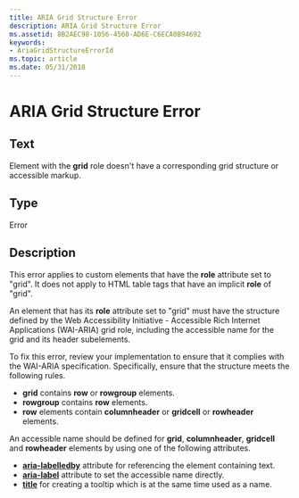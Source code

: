 ```yaml
---
title: ARIA Grid Structure Error
description: ARIA Grid Structure Error
ms.assetid: 8B2AEC98-1056-4560-AD6E-C6ECA0B94692
keywords:
- AriaGridStructureErrorId
ms.topic: article
ms.date: 05/31/2018
---
```


# ARIA Grid Structure Error

## Text

Element with the **grid** role doesn't have a corresponding grid structure or accessible markup.

## Type

Error

## Description

This error applies to custom elements that have the **role** attribute set to "grid". It does not apply to HTML table tags that have an implicit **role** of "grid".

An element that has its **role** attribute set to "grid" must have the structure defined by the Web Accessibility Initiative - Accessible Rich Internet Applications (WAI-ARIA) grid role, including the accessible name for the grid and its header subelements.

To fix this error, review your implementation to ensure that it complies with the WAI-ARIA specification. Specifically, ensure that the structure meets the following rules.

-   **grid** contains **row** or **rowgroup** elements.
-   **rowgroup** contains **row** elements.
-   **row** elements contain **columnheader** or **gridcell** or **rowheader** elements.

An accessible name should be defined for **grid**, **columnheader**, **gridcell** and **rowheader** elements by using one of the following attributes.

-   [**aria-labelledby**](https://developer.mozilla.org/docs/Web/Accessibility/ARIA) attribute for referencing the element containing text.
-   [**aria-label**](https://developer.mozilla.org/docs/Web/Accessibility/ARIA) attribute to set the accessible name directly.
-   [**title**](https://developer.mozilla.org/docs/Web/HTML/Global_attributes/title) for creating a tooltip which is at the same time used as a name.

 

 




